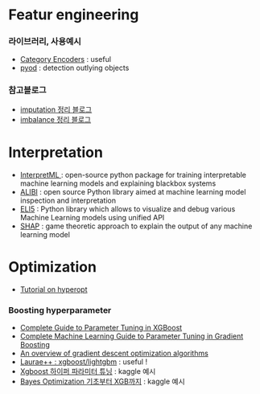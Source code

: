 # Featur engineering
### 라이브러리, 사용예시
- [Category Encoders](https://contrib.scikit-learn.org/categorical-encoding/) : useful
- [pyod](https://pyod.readthedocs.io/en/latest/) : detection outlying objects

### 참고블로그
- [imputation 정리 블로그](https://data-newbie.tistory.com/257)
- [imbalance 정리 블로그](https://datascienceschool.net/view-notebook/c1a8dad913f74811ae8eef5d3bedc0c3/)

# Interpretation
- [InterpretML ](https://github.com/interpretml/interpret) : open-source python package for training interpretable machine learning models and explaining blackbox systems
- [ALIBI](https://github.com/SeldonIO/alibi/blob/master/README.md) :  open source Python library aimed at machine learning model inspection and interpretation
- [ELI5](https://eli5.readthedocs.io/en/latest/index.html) : Python library which allows to visualize and debug various Machine Learning models using unified API
- [SHAP](https://github.com/slundberg/shap) : game theoretic approach to explain the output of any machine learning model

# Optimization
- [Tutorial on hyperopt](https://www.kaggle.com/fanvacoolt/tutorial-on-hyperopt)

### Boosting hyperparameter
- [Complete Guide to Parameter Tuning in XGBoost](https://www.analyticsvidhya.com/blog/2016/03/complete-guide-parameter-tuning-xgboost-with-codes-python/)
- [Complete Machine Learning Guide to Parameter Tuning in Gradient Boosting](https://www.analyticsvidhya.com/blog/2016/02/complete-guide-parameter-tuning-gradient-boosting-gbm-python/)
- [An overview of gradient descent optimization algorithms](https://ruder.io/optimizing-gradient-descent/)
- [Laurae++ : xgboost/lightgbm](https://sites.google.com/view/lauraepp/parameters) : useful !
- [Xgboost 하이퍼 파라미터 튜닝](https://www.kaggle.com/lifesailor/xgboost) : kaggle 예시
- [Bayes Optimization 기초부터 XGB까지](https://www.kaggle.com/toastls93/bayes-optimization-xgb) : kaggle 예시
